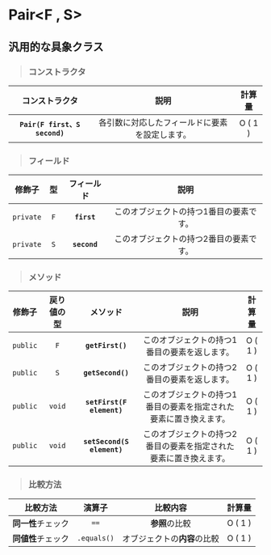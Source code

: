 # Pair<F , S>
汎用的な具象クラス
---
> ### コンストラクタ
|コンストラクタ|説明|計算量|
|:---:|:---:|:---:|
|**`Pair(F first、S second)`**|各引数に対応したフィールドに要素を設定します。|O ( 1 )|
> ### フィールド
|修飾子|型|フィールド|説明|
|:---:|:---:|:---:|:---:|
|`private`|`F`|**`first`**|このオブジェクトの持つ1番目の要素です。|
|`private`|`S`|**`second`**|このオブジェクトの持つ2番目の要素です。|
> ### メソッド
|修飾子|戻り値の型|メソッド|説明|計算量|
|:---:|:---:|:---:|:---:|:---:|
|`public`|`F`|**`getFirst()`**|このオブジェクトの持つ1番目の要素を返します。|O ( 1 )|
|`public`|`S`|**`getSecond()`**|このオブジェクトの持つ2番目の要素を返します。|O ( 1 )|
|`public`|`void`|**`setFirst(F element)`**|このオブジェクトの持つ1番目の要素を指定された要素に置き換えます。|O ( 1 )|
|`public`|`void`|**`setSecond(S element)`**|このオブジェクトの持つ2番目の要素を指定された要素に置き換えます。|O ( 1 )|
> ### 比較方法
|比較方法|演算子|比較内容|計算量|
|:---:|:---:|:---:|:---:|
|**同一性**チェック|`==`|**参照**の比較|O ( 1 )|
|**同値性**チェック|`.equals()`|オブジェクトの**内容**の比較|O ( 1 )|
